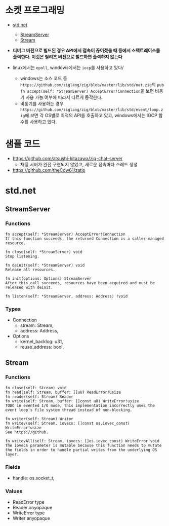 # 소켓 프로그래밍
- [std.net](https://ziglang.org/documentation/master/std/#root;net )
    - [StreamServer](https://ziglang.org/documentation/master/std/#root;net.StreamServer ) 
    - [Stream](https://ziglang.org/documentation/master/std/#root;net.Stream )
       
- **디버그 버전으로 빌드된 경우 API에서 접속이 끊어졌을 때 등에서 스택트레이스를 출력한다. 이것은 릴리즈 버전으로 빌드하면 출력하지 않는다**
- linux에서는 `epoll`, windows에서는 `iocp`를 사용하고 있다/
    - windows는 소스 코드 중 `https://github.com/ziglang/zig/blob/master/lib/std/net.zig`의 `pub fn accept(self: *StreamServer) AcceptError!Connection`을 보면 비동기 사용 가능 여부에 따라서 다르게 동작한다.
	- 비동기를 사용하는 경우 `https://github.com/ziglang/zig/blob/master/lib/std/event/loop.zig`에 보면 각 OS별로 최적의 API를 호출하고 있고, windows에서는 IOCP 함수를 사용하고 있다.  
  
# 샘플 코드
- https://github.com/atsushi-kitazawa/zig-chat-server 
    - 채팅 서버가 완전 구현되지 않았고, 새로운 접속마다 스레드 생성
- https://github.com/theCow61/zatio  
  
# std.net 
  
## StreamServer
  
### Functions
```
fn accept(self: *StreamServer) AcceptError!Connection
If this function succeeds, the returned Connection is a caller-managed resource.

fn close(self: *StreamServer) void
Stop listening.

fn deinit(self: *StreamServer) void
Release all resources.

fn init(options: Options) StreamServer
After this call succeeds, resources have been acquired and must be released with deinit.

fn listen(self: *StreamServer, address: Address) !void  
```  
  
### Types
- Connection
    - stream: Stream,
    - address: Address,
- Options
    - kernel_backlog: u31,
    - reuse_address: bool,
     


## Stream
  
### Functions
```
fn close(self: Stream) void
fn read(self: Stream, buffer: []u8) ReadError!usize
fn reader(self: Stream) Reader
fn write(self: Stream, buffer: []const u8) WriteError!usize
TODO in evented I/O mode, this implementation incorrectly uses the event loop's file system thread instead of non-blocking.

fn writer(self: Stream) Writer
fn writev(self: Stream, iovecs: []const os.iovec_const) WriteError!usize
See https://github.

fn writevAll(self: Stream, iovecs: []os.iovec_const) WriteError!void
The iovecs parameter is mutable because this function needs to mutate the fields in order to handle partial writes from the underlying OS layer.
```  

### Fields
- handle: os.socket_t, 
  
### Values
- ReadError	   type	
- Reader	   anyopaque	
- WriteError   type	
- Writer	   anyopaque	




